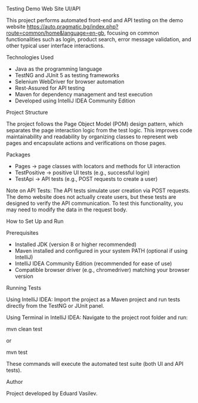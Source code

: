 Testing Demo Web Site UI/API

This project performs automated front-end and API testing on the demo website https://auto.pragmatic.bg/index.php?route=common/home&language=en-gb, focusing on common functionalities such as login, product search, error message validation, and other typical user interface interactions.

Technologies Used

- Java as the programming language
- TestNG and JUnit 5 as testing frameworks
- Selenium WebDriver for browser automation
- Rest-Assured for API testing
- Maven for dependency management and test execution
- Developed using IntelliJ IDEA Community Edition

Project Structure

The project follows the Page Object Model (POM) design pattern, which separates the page interaction logic from the test logic. This improves code maintainability and readability by organizing classes to represent web pages and encapsulate actions and verifications on those pages.

Packages

- Pages → page classes with locators and methods for UI interaction
- TestPositive → positive UI tests (e.g., successful login)
- TestApi → API tests (e.g., POST requests to create a user)

Note on API Tests: The API tests simulate user creation via POST requests. The demo website does not actually create users, but these tests are designed to verify the API communication. To test this functionality, you may need to modify the data in the request body.

How to Set Up and Run

Prerequisites

- Installed JDK (version 8 or higher recommended)
- Maven installed and configured in your system PATH (optional if using IntelliJ)
- IntelliJ IDEA Community Edition (recommended for ease of use)
- Compatible browser driver (e.g., chromedriver) matching your browser version

Running Tests

Using IntelliJ IDEA:
Import the project as a Maven project and run tests directly from the TestNG or JUnit panel.

Using Terminal in IntelliJ IDEA:
Navigate to the project root folder and run:

mvn clean test

or

mvn test

These commands will execute the automated test suite (both UI and API tests).

Author

Project developed by Eduard Vasilev.
